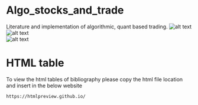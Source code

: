 # Algo_stocks_and_trade
Literature and implementation of algorithmic, quant based trading.
![alt text](https://d1m75rqqgidzqn.cloudfront.net/wp-data/2020/02/14165047/shutterstock_744591661-696x406.jpg) <br>
![alt text](https://upload.wikimedia.org/wikipedia/commons/thumb/f/f1/Raspberry_Pi_4_Model_B_-_Side.jpg/300px-Raspberry_Pi_4_Model_B_-_Side.jpg) <br>
![alt text](https://upload.wikimedia.org/wikipedia/en/thumb/c/cb/Raspberry_Pi_Logo.svg/100px-Raspberry_Pi_Logo.svg.png) <br>
# HTML table

To view the html tables of bibliography please copy the html file location and insert in the below website

```sh
https://htmlpreview.github.io/
```
